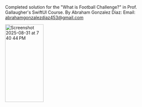 Completed solution for the "What is Football Challenge?" in Prof. Gallaugher's SwiftUI Course.
By Abraham Gonzalez Diaz: Email: abrahamgonzalezdiaz453@gmail.com

<img width="124" height="253" alt="Screenshot 2025-08-31 at 7 40 44 PM" src="https://github.com/user-attachments/assets/34e6842c-2fd0-4143-ad43-4bee8bd860c9" />
